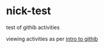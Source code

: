 # nick-test
test of githib activities

viewing activities as per [intro to githib](https://digital.gov/resources/an-introduction-github/)
